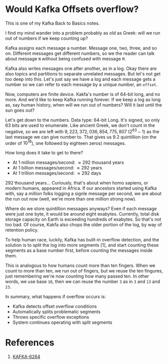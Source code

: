 # Would Kafka Offsets overflow?

This is one of my Kafka Back to Basics notes.

I find my mind wander into a problem probably as old as Greek: will we run out of numbers if we keep counting up?

Kafka assigns each message a number. Message one, two, three, and so on. 
Different messages get different numbers, so we the reader can talk about message `N` without being confused with message `M`.

Kafka also writes messages one after another, as in a log.  Okay there are also topics and partitions to separate unrelated messages. But let's not get too deep into this.  Let's just say we have a log and each message gets a number so we can refer to each message by a unique number, an `offset`. 

Now, computers are finite device. Kakfa's number is of 64-bit long, and no more. And we'd like to keep Kafka running forever. If we keep a log as long as, say human history, when will we run out of numbers? Will it last until the sun goes out?

Let's get down to the numbers. Data type: 64-bit Long. It's signed, so only 63 bits are used to enumerate.  Like ancient Greek, we don't count in the negative, so we are left with $9,223,372,036,854,775,807$ ($2^{63} - 1$) as the last message we can give number to.  That gives us 9.2 quintillion (on the order of $10^{18}$), one followed by eighteen zeros) messages.

How long does it take to get to there?
  - At 1 million messages/second: $\approx 292$ thousand years
  - At 1 billion messages/second: $\approx 292$ years
  - At 1 trillion messages/second: $\approx 292$ days

292 thousand years... Curiously, that's about when homo sapiens, or modern humans, appeared in Africa.  If our ancestors started using Kafka with, say a million folks logging a signle message per second, we are about the run out now (well, we're more than one million strong now).

Where do we store quintillion messages anyways?  Even if each message were just one byte, it would be around eight exabytes.  Currently, total disk storage capacity on Earth is exceeding hundreds of exabytes.  So that's not too bad.  Of course, Kakfa also chops the older portion of the log, by way of retention policy.

To help human race, luckily, Kafka has built-in overflow detection, and the solution is to split the log into more segments [1], and start counting these segments as a base number first, before counting the messages inside them.

This is analogous to how humans count more than ten fingers.  When we count to more than ten, we run out of fingers, but we reuse the ten fingures, just remembering we're now counting how many passed ten.  In other words, we use base `10`, then we can reuse the number `3` as in `3` and `13` and `23`. 

In summary, what happens if overflow occurs is:
  - Kafka detects offset overflow conditions
  - Automatically splits problematic segments
  - Throws specific overflow exceptions
  - System continues operating with split segments


# References
1. [KAFKA-6264](https://issues.apache.org/jira/browse/KAFKA-6264)

